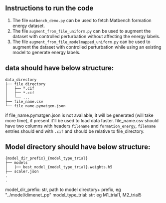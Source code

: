 ## Instructions to run the code
1. The file `matbench_demo.py` can be used to fetch Matbench formation energy dataset.
2. The file `augment_from_file_uniform.py` can be used to augment the dataset with controlled perturbation without affecting the energy labels.
3. The file `augment_from_file_modelmapped_uniform.py` can be used to augment the dataset with controlled perturbation while using an existing model to generate energy labels.

## data should have below structure:

    data_directory
    ├── file_directory
    │   ├── *.cif
    │   ├── *.cif
    │   └── ...
    ├── file_name.csv
    └── file_name.pymatgen.json

if file_name.pymatgen.json is not available, it will be generated (will take more time), if present it'll be used to load data faster.
file_name.csv should have two columns with headers `filename` and `formation_energy`, `filename` entries should end with `.cif` and should be relative to file_directory.

## Model directory should have below structure:

    {model_dir_prefix}_{model_type_trial}
    ├── models
    │   ├── best_model_{model_type_trial}.weights.h5
    ├── scaler.json
    .
    .
model_dir_prefix: str, path to model directory+ prefix, eg "../model/dimenet_pp" 
    model_type_trial: str: eg M1_trial1, M2_trial5